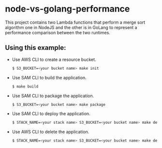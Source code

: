 # node-vs-golang-performance

This project contains two Lambda functions that perform a merge sort 
algorithm one in NodeJS and the other is in GoLang to represent a performance
comparison between the two runtimes.

## Using this example:

- Use AWS CLI to create a resource bucket.
    ```bash
    $ S3_BUCKET=<your bucket name> make init
    ```

- Use SAM CLI to build the application.
    ```bash
    $ make build
    ```

- Use SAM CLI to package the application.
    ```bash
    $ S3_BUCKET=<your bucket name> make package
    ```

- Use SAM CLI to deploy the application.
    ```bash
    $ STACK_NAME=<your stack name> S3_BUCKET=<your bucket name> make deploy
    ```

- Use AWS CLI to delete the application.
    ```bash
    $ STACK_NAME=<your stack name> S3_BUCKET=<your bucket name> make delete
    ```
